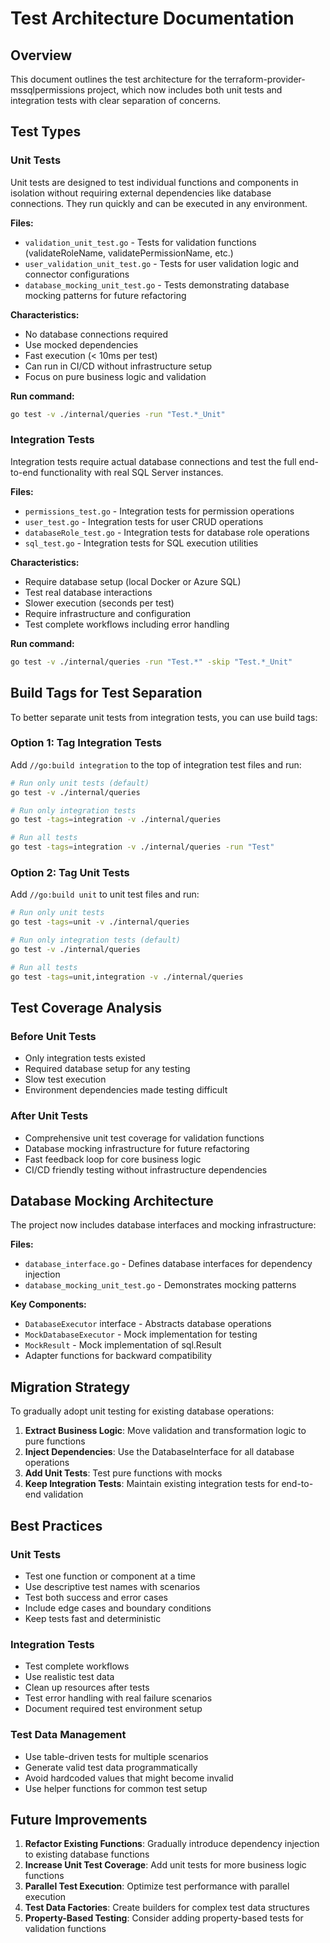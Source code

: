 # Test Architecture Documentation

## Overview

This document outlines the test architecture for the terraform-provider-mssqlpermissions project, which now includes both unit tests and integration tests with clear separation of concerns.

## Test Types

### Unit Tests
Unit tests are designed to test individual functions and components in isolation without requiring external dependencies like database connections. They run quickly and can be executed in any environment.

**Files:**
- `validation_unit_test.go` - Tests for validation functions (validateRoleName, validatePermissionName, etc.)
- `user_validation_unit_test.go` - Tests for user validation logic and connector configurations
- `database_mocking_unit_test.go` - Tests demonstrating database mocking patterns for future refactoring

**Characteristics:**
- No database connections required
- Use mocked dependencies
- Fast execution (< 10ms per test)
- Can run in CI/CD without infrastructure setup
- Focus on pure business logic and validation

**Run command:**
```bash
go test -v ./internal/queries -run "Test.*_Unit"
```

### Integration Tests
Integration tests require actual database connections and test the full end-to-end functionality with real SQL Server instances.

**Files:**
- `permissions_test.go` - Integration tests for permission operations
- `user_test.go` - Integration tests for user CRUD operations
- `databaseRole_test.go` - Integration tests for database role operations
- `sql_test.go` - Integration tests for SQL execution utilities

**Characteristics:**
- Require database setup (local Docker or Azure SQL)
- Test real database interactions
- Slower execution (seconds per test)
- Require infrastructure and configuration
- Test complete workflows including error handling

**Run command:**
```bash
go test -v ./internal/queries -run "Test.*" -skip "Test.*_Unit"
```

## Build Tags for Test Separation

To better separate unit tests from integration tests, you can use build tags:

### Option 1: Tag Integration Tests
Add `//go:build integration` to the top of integration test files and run:

```bash
# Run only unit tests (default)
go test -v ./internal/queries

# Run only integration tests
go test -tags=integration -v ./internal/queries

# Run all tests
go test -tags=integration -v ./internal/queries -run "Test"
```

### Option 2: Tag Unit Tests
Add `//go:build unit` to unit test files and run:

```bash
# Run only unit tests
go test -tags=unit -v ./internal/queries

# Run only integration tests (default)
go test -v ./internal/queries

# Run all tests
go test -tags=unit,integration -v ./internal/queries
```

## Test Coverage Analysis

### Before Unit Tests
- Only integration tests existed
- Required database setup for any testing
- Slow test execution
- Environment dependencies made testing difficult

### After Unit Tests
- Comprehensive unit test coverage for validation functions
- Database mocking infrastructure for future refactoring
- Fast feedback loop for core business logic
- CI/CD friendly testing without infrastructure dependencies

## Database Mocking Architecture

The project now includes database interfaces and mocking infrastructure:

**Files:**
- `database_interface.go` - Defines database interfaces for dependency injection
- `database_mocking_unit_test.go` - Demonstrates mocking patterns

**Key Components:**
- `DatabaseExecutor` interface - Abstracts database operations
- `MockDatabaseExecutor` - Mock implementation for testing
- `MockResult` - Mock implementation of sql.Result
- Adapter functions for backward compatibility

## Migration Strategy

To gradually adopt unit testing for existing database operations:

1. **Extract Business Logic**: Move validation and transformation logic to pure functions
2. **Inject Dependencies**: Use the DatabaseInterface for all database operations
3. **Add Unit Tests**: Test pure functions with mocks
4. **Keep Integration Tests**: Maintain existing integration tests for end-to-end validation

## Best Practices

### Unit Tests
- Test one function or component at a time
- Use descriptive test names with scenarios
- Test both success and error cases
- Include edge cases and boundary conditions
- Keep tests fast and deterministic

### Integration Tests
- Test complete workflows
- Use realistic test data
- Clean up resources after tests
- Test error handling with real failure scenarios
- Document required test environment setup

### Test Data Management
- Use table-driven tests for multiple scenarios
- Generate valid test data programmatically
- Avoid hardcoded values that might become invalid
- Use helper functions for common test setup

## Future Improvements

1. **Refactor Existing Functions**: Gradually introduce dependency injection to existing database functions
2. **Increase Unit Test Coverage**: Add unit tests for more business logic functions
3. **Parallel Test Execution**: Optimize test performance with parallel execution
4. **Test Data Factories**: Create builders for complex test data structures
5. **Property-Based Testing**: Consider adding property-based tests for validation functions
